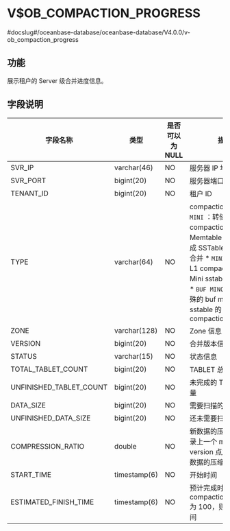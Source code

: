 V$OB_COMPACTION_PROGRESS 
=============================================
#docslug#/oceanbase-database/oceanbase-database/V4.0.0/v-ob_compaction_progress


功能 
-------------------

展示租户的 Server 级合并进度信息。

字段说明 
----------------------



|          字段名称           |      类型      | 是否可以为 NULL |                                                                                                                                                                                                                  描述                                                                                                                                                                                                                  |
|-------------------------|--------------|------------|--------------------------------------------------------------------------------------------------------------------------------------------------------------------------------------------------------------------------------------------------------------------------------------------------------------------------------------------------------------------------------------------------------------------------------------|
| SVR_IP                  | varchar(46)  | NO         | 服务器 IP 地址                                                                                                                                                                                                                                                                                                                                                                                                                            |
| SVR_PORT                | bigint(20)   | NO         | 服务器端口号                                                                                                                                                                                                                                                                                                                                                                                                                               |
| TENANT_ID               | bigint(20)   | NO         | 租户 ID                                                                                                                                                                                                                                                                                                                                                                                                                                |
| TYPE                    | varchar(64)  | NO         | compaction 的类型 * `MINI` ：转储/L0 compaction，Memtable 通过转储变成 SSTable   * `MAJOR` ：合并   * `MINI MINOR` ：L1 compaction，多个 Mini sstable 合成一个   * `BUF MINOR` ：生成特殊的 buf minor sstable 的 compaction    |
| ZONE                    | varchar(128) | NO         | Zone 信息                                                                                                                                                                                                                                                                                                                                                                                                                              |
| VERSION                 | bigint(20)   | NO         | 合并版本信息                                                                                                                                                                                                                                                                                                                                                                                                                               |
| STATUS                  | varchar(15)  | NO         | 状态信息                                                                                                                                                                                                                                                                                                                                                                                                                                 |
| TOTAL_TABLET_COUNT      | bigint(20)   | NO         | TABLET 总数                                                                                                                                                                                                                                                                                                                                                                                                                            |
| UNFINISHED_TABLET_COUNT | bigint(20)   | NO         | 未完成的 TABLET 数量                                                                                                                                                                                                                                                                                                                                                                                                                       |
| DATA_SIZE               | bigint(20)   | NO         | 需要扫描的总数据量                                                                                                                                                                                                                                                                                                                                                                                                                            |
| UNFINISHED_DATA_SIZE    | bigint(20)   | NO         | 还未需要扫描的数据量                                                                                                                                                                                                                                                                                                                                                                                                                           |
| COMPRESSION_RATIO       | double       | NO         | 新数据的压缩率：仅记录上一个 major version 点之后新写入数据的压缩率                                                                                                                                                                                                                                                                                                                                                                                            |
| START_TIME              | timestamp(6) | NO         | 开始时间                                                                                                                                                                                                                                                                                                                                                                                                                                 |
| ESTIMATED_FINISH_TIME   | timestamp(6) | NO         | 预计完成时间：若 compaction_progress 为 100，则展示结束时间                                                                                                                                                                                                                                                                                                                                                                                           |


